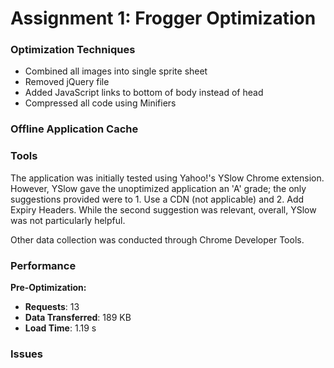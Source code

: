 # Assignment 1: Frogger Optimization

### Optimization Techniques

- Combined all images into single sprite sheet
- Removed jQuery file
- Added JavaScript links to bottom of body instead of head
- Compressed all code using Minifiers 

### Offline Application Cache

### Tools

The application was initially tested using Yahoo!'s YSlow Chrome extension. However, YSlow gave the unoptimized application an 'A' grade; the only suggestions provided were to 1. Use a CDN (not applicable) and 2. Add Expiry Headers. While the second suggestion was relevant, overall, YSlow was not particularly helpful.

Other data collection was conducted through Chrome Developer Tools.

### Performance
**Pre-Optimization:**

- **Requests**: 13
- **Data Transferred**: 189 KB
- **Load Time**: 1.19 s



### Issues